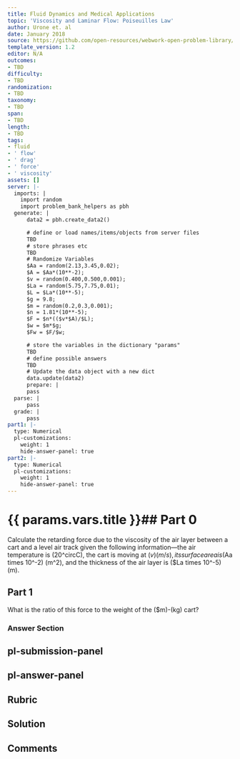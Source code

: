 ```yaml
---
title: Fluid Dynamics and Medical Applications
topic: 'Viscosity and Laminar Flow: Poiseuilles Law'
author: Urone et. al
date: January 2018
source: https://github.com/open-resources/webwork-open-problem-library/tree/master/Contrib/BrockPhysics/College_Physics_Urone/12.Fluid_Dynamics_and_Medical_Applications/12-04.Viscosity_and_Laminar_Flow.Poiseuilles_Law/NU_U17_12_04_001.pg
template_version: 1.2
editor: N/A
outcomes:
- TBD
difficulty:
- TBD
randomization:
- TBD
taxonomy:
- TBD
span:
- TBD
length:
- TBD
tags:
- fluid
- ' flow'
- ' drag'
- ' force'
- ' viscosity'
assets: []
server: |-
  imports: |
    import random
    import problem_bank_helpers as pbh
  generate: |
      data2 = pbh.create_data2()

      # define or load names/items/objects from server files
      TBD
      # store phrases etc
      TBD
      # Randomize Variables
      $Aa = random(2.13,3.45,0.02);
      $A = $Aa*(10**-2);
      $v = random(0.400,0.500,0.001);
      $La = random(5.75,7.75,0.01);
      $L = $La*(10**-5);
      $g = 9.8;
      $m = random(0.2,0.3,0.001);
      $n = 1.81*(10**-5);
      $F = $n*(($v*$A)/$L);
      $w = $m*$g;
      $Fw = $F/$w;

      # store the variables in the dictionary "params"
      TBD
      # define possible answers
      TBD
      # Update the data object with a new dict
      data.update(data2)
      prepare: |
      pass
  parse: |
      pass
  grade: |
      pass
part1: |-
  type: Numerical
  pl-customizations:
    weight: 1
    hide-answer-panel: true
part2: |-
  type: Numerical
  pl-customizations:
    weight: 1
    hide-answer-panel: true
---
```


# {{ params.vars.title }}## Part 0 
Calculate the retarding force due to the viscosity of the air layer between a cart and a level air track given the following information—the air temperature is (20^circC), the cart is moving at ($v) (m/s), its surface area is ($Aa times 10^-2) (m^2), and the thickness of the air layer is ($La times 10^-5) (m). 
## Part 1 
What is the ratio of this force to the weight of the ($m)-(kg) cart? 


### Answer Section 


## pl-submission-panel 


## pl-answer-panel 


## Rubric 


## Solution 


## Comments 


